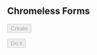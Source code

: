 ## Chromeless Forms

<p>
<form class="chromeless-form" action="#" data-action="create_action">
    <div></div>
            <button disabled="disabled" class="button is-primary" type="submit">Create</button>
</form>
</p>

<p>
<form class="chromeless-form" action="#" data-model="./sample.form.json" data-action="update_action">
    <div></div>
            <button disabled="disabled" class="button is-primary" type="submit">Do it</button>
</form>
</p>
